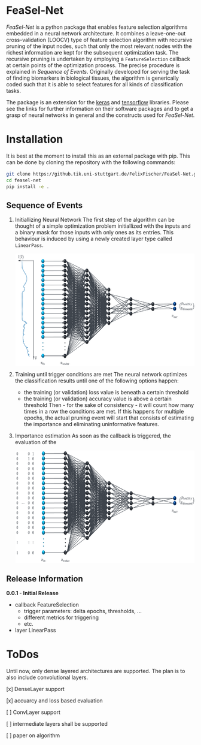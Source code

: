 # FeaSel-Net
*FeaSel-Net* is a python package that enables feature selection algorithms embedded 
in a neural network architecture. It combines a leave-one-out cross-validation 
(LOOCV) type of feature selection algorithm with recursive pruning of the input 
nodes, such that only the most relevant nodes with the richest information are 
kept for the subsequent optimization task. The recursive pruning is undertaken 
by employing a ```FeatureSelection``` callback at certain points of the 
optimization process. The precise procedure is explained in *Sequence of 
Events*.
Originally developed for serving the task of finding biomarkers in biological 
tissues, the algorithm is generically coded such that it is able to select 
features for all kinds of classification tasks.

The package is an extension for the [keras](https://www.keras.io) and 
[tensorflow](https://www.tensorflow.org/) libraries.
Please see the links for further information on their software packages and to 
get a grasp of neural networks in general and the constructs used for 
*FeaSel-Net*.

# Installation
It is best at the moment to install this as an external package with pip. This can be done by cloning the repository with the following commands:
```bash
git clone https://github.tik.uni-stuttgart.de/FelixFischer/FeaSel-Net.git feasel-net
cd feasel-net
pip install -e .
```

## Sequence of Events

1. Initiallizing Neural Network
	The first step of the algorithm can be thought of a simple optimization 
	problem initiallized with the inputs and a binary mask for those inputs 
	with only ones as its entries. This behaviour is induced by using a newly 
	created layer type called ```LinearPass```.
	
	<img	src="images/init_nn.png"
			alt="Initiallization"
			height="300" 
			align="middle"/>
2. Training until trigger conditions are met
	The neural network optimizes the classification results until one of the 
	following options happen:
	- the training (or validation) loss value is beneath a certain threshold
	- the training (or validation) accuracy value is above a certain threshold
	Then - for the sake of consistency - it will count how many times in a row
	the conditions are met. If this happens for multiple epochs, the actual
	pruning event will start that consists of estimating the importance and 
	eliminating uninformative features.
3. Importance estimation
	As soon as the callback is triggered, the evaluation of the 
	
	<img 	src="images/eval_nn.png"
			alt="Evaluation"
			height="300"
			align="middle"/>

## Release Information
**0.0.1 - Initial Release**
- callback FeatureSelection
	- trigger parameters: delta epochs, thresholds, ...
	- different metrics for triggering
	- etc.
- layer LinearPass

# ToDos
Until now, only dense layered architectures are supported. The plan is to also
include convolutional layers.

[x] DenseLayer support

[x] accuarcy and loss based evaluation

[ ] ConvLayer support

[ ] intermediate layers shall be supported

[ ] paper on algorithm


